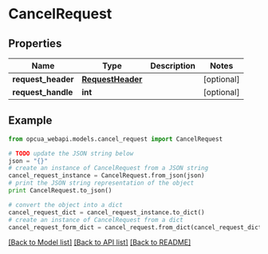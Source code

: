 # CancelRequest


## Properties
Name | Type | Description | Notes
------------ | ------------- | ------------- | -------------
**request_header** | [**RequestHeader**](RequestHeader.md) |  | [optional] 
**request_handle** | **int** |  | [optional] 

## Example

```python
from opcua_webapi.models.cancel_request import CancelRequest

# TODO update the JSON string below
json = "{}"
# create an instance of CancelRequest from a JSON string
cancel_request_instance = CancelRequest.from_json(json)
# print the JSON string representation of the object
print CancelRequest.to_json()

# convert the object into a dict
cancel_request_dict = cancel_request_instance.to_dict()
# create an instance of CancelRequest from a dict
cancel_request_form_dict = cancel_request.from_dict(cancel_request_dict)
```
[[Back to Model list]](../README.md#documentation-for-models) [[Back to API list]](../README.md#documentation-for-api-endpoints) [[Back to README]](../README.md)


